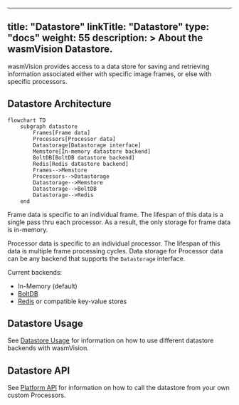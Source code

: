
---
title: "Datastore"
linkTitle: "Datastore"
type: "docs"
weight: 55
description: >
  About the wasmVision Datastore.
---

wasmVision provides access to a data store for saving and retrieving information associated either with specific image frames, or else with specific processors.

## Datastore Architecture

```mermaid
flowchart TD
    subgraph datastore
        Frames[Frame data]
        Processors[Processor data]
        Datastorage[Datastorage interface]
        Memstore[In-memory datastore backend]
        BoltDB[BoltDB datastore backend]
        Redis[Redis datastore backend]
        Frames-->Memstore
        Processors-->Datastorage
        Datastorage-->Memstore
        Datastorage-->BoltDB
        Datastorage-->Redis
    end
```

Frame data is specific to an individual frame. The lifespan of this data is a single pass thru each processor. As a result, the only storage for frame data is in-memory.

Processor data is specific to an individual processor. The lifespan of this data is multiple frame processing cycles. Data storage for Processor data can be any backend that supports the `Datastorage` interface.

Current backends:

- In-Memory (default)
- [BoltDB](https://github.com/etcd-io/bbolt)
- [Redis](https://github.com/redis/redis) or compatible key-value stores

## Datastore Usage

See [Datastore Usage](/docs/guides/datastore) for information on how to use different datastore backends with wasmVision.

## Datastore API

See [Platform API](/docs/reference/platform#a-idwasmvision_platform_datastoreaimport-interface-wasmvisionplatformdatastore) for information on how to call the datastore from your own custom Processors.

